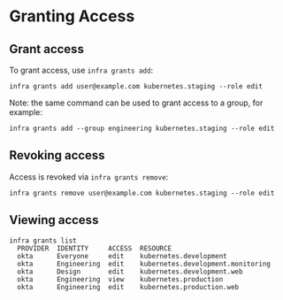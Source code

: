 # Granting Access

## Grant access

To grant access, use `infra grants add`:

```
infra grants add user@example.com kubernetes.staging --role edit
```

Note: the same command can be used to grant access to a group, for example:

```
infra grants add --group engineering kubernetes.staging --role edit
```

## Revoking access

Access is revoked via `infra grants remove`:

```
infra grants remove user@example.com kubernetes.staging --role edit
```

## Viewing access

```
infra grants list
  PROVIDER  IDENTITY     ACCESS  RESOURCE                   
  okta      Everyone     edit    kubernetes.development
  okta      Engineering  edit    kubernetes.development.monitoring  
  okta      Design       edit    kubernetes.development.web 
  okta      Engineering  view    kubernetes.production
  okta      Engineering  edit    kubernetes.production.web
```
